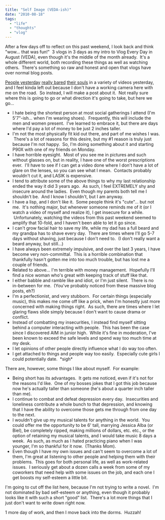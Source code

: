 ```yaml
---
title: "Self Image (VEDA-ish)"
date: "2010-08-18"
tags:
  - "life"
  - "thoughts"
  - "vlog"
---
```


After a few days off to reflect on this past weekend, I look back and think "wow... that was fun!"  3 vlogs in 3 days as my intro to Vlog Every Day in August (VEDA), even though it's the middle of the month already.  It's a whole different world, both recording these things as well as watching others.  There's something so raw and honest and open that vlogs have over normal blog posts.

[People yesterday](http://www.youtube.com/watch?v=45EqP1CspeU) [really bared](http://www.youtube.com/watch?v=lX7PW5wgWGE) [their souls](http://www.youtube.com/watch?v=XtJ2yFshUy0) in a variety of videos yesterday, and I feel kinda left out because I don't have a working camera here with me on the road.  So instead, I will make a post about it.  Not really sure where this is going to go or what direction it's going to take, but here we go...

- I hate being the shortest person at most social gatherings I attend (I'm 5'7"-ish... when I'm wearing shoes).  Frequently, this will include the men and women present.  I've learned to embrace it, but there are days where I'd pay a lot of money to be just 2 inches taller.
- I'm not the most physically fit kid out there, and part of me wishes I was.  There's a lot of reasons for this desire, but my #1 reason is truly just because I'm not happy.  So, I'm doing something about it and starting P90X with one of my friends on Monday.
- I have horrible eyesight.  Most of you see me in pictures and such without glasses on, but in reality, I have one of the worst prescriptions ever.  I'll have to see if I can get a video done where I don't have a lot of glare on the lenses, so you can see what I mean.  Contacts probably wouldn't cut it, and LASIK is expensive.
- I tend to attribute some of the above things to why my last relationship ended the way it did 3 years ago.  As such, I feel EXTREMELY shy and insecure around the ladies.  Even though my parents both tell me I shouldn't be.  And I know I shouldn't, but I am anyway.
- I have a lisp, and I don't like it.  Some people think it's "cute"... but not me.  It's nothing major, but whenever someone reminds me of it (or I watch a video of myself and realize it), I get insecure for a while.  Unfortunately, watching the videos from this past weekend seemed to amplify that 10-fold, and I haven't been able to let it go since.
- I can't grow facial hair to save my life, while my dad has a full beard and my grandpa has to shave every day.  There are times where I'll go 5-7 days without shaving, just because I don't need to.  (I don't really want a beard anyway, but still...)
- I have always been extremely impulsive, and over the last 3 years, I have become very non-committal.  This is a horrible combination that thankfully hasn't gotten me into too much trouble, but has lost me a couple of friends.
- Related to above... I'm terrible with money management.  Hopefully I'll find a nice woman who's great with keeping track of stuff like that.
- I either babble and ramble like and idiot, or I'm just silent.  There is no in-between for me.  (You've probably noticed from these massive blog posts, eh?)
- I'm a perfectionist, and very stubborn.  For certain things (especially music), this makes me come off like a prick, when I'm honestly just more concerned with making things right.  As such, there are times where I let glaring flaws slide simply because I don't want to cause drama or conflict.
- Instead of combatting my insecurities, I instead find myself sitting behind a computer interacting with people.  This has been the case since I discovered AIM in junior high.  While it's fine in moderation, I've been known to exceed the safe levels and spend way too much time at my desk.
- I let opinions of other people directly influence what I do way too often.
- I get attached to things and people way too easily.  Especially cute girls I could potentially date.  \*sigh\*

There are, however, some things I like about myself.  For example:

- Being short has its advantages.  It gets me noticed, even if it's not for the reasons I'd like.  One of my bosses jokes that I got this job because now he's actually taller than someone (he's about a quarter inch taller than me).
- I continue to combat and defeat depression every day.  Insecurities and loneliness contribute a whole bunch to that depression, and knowing that I have the ability to overcome those gets me through from one day to the next.
- I wouldn't give up my musical talents for anything in the world.  You could offer me the opportunity to be 6' tall, marrying Jessica Alba (or Biel), be completely ripped, making millions of dollars, etc. etc., or the option of retaining my musical talents, and I would take music 8 days a week.  As such, as much as I hated practicing piano when I was younger, I'm so thankful for it now.  (Thanks Mom).
- Even though I have my own issues and can't seem to overcome a lot of them, I'm great at listening to other people and helping them with their problems.  This goes for both personal life, as well as work-related issues.  I seriously get about a dozen calls a week from some of my coworkers that need help with some issues on the job, and each one I get boosts my self-esteem a little bit.

I'm going to cut off the list here, because I'm not trying to write a novel.  I'm not dominated by bad self-esteem or anything, even though it probably looks like it with such a short "good" list.  There's a lot more things that I just don't want to write down right now.

1 more day of work, and then I move back into the dorms.  Huzzah!
